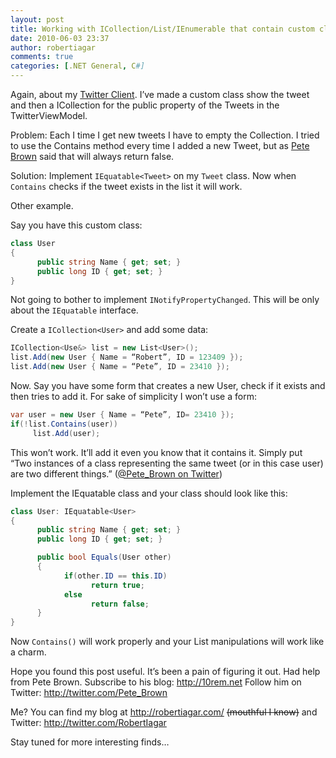 ```yaml
---
layout: post
title: Working with ICollection/List/IEnumerable that contain custom classes
date: 2010-06-03 23:37
author: robertiagar
comments: true
categories: [.NET General, C#]
---
```

Again, about my <a href="http://xbladegraphix.co.cc/TwitBy">Twitter Client</a>. I’ve made a custom class show the tweet and then a ICollection for the public property of the Tweets in the TwitterViewModel.

<!--more-->

Problem: Each I time I get new tweets I have to empty the Collection. I tried to use the Contains method every time I added a new Tweet, but as <a href="http://10rem.net">Pete Brown</a> said that will always return false.

Solution: Implement ```IEquatable<Tweet>``` on my ```Tweet``` class. Now when ```Contains``` checks if the tweet exists in the list it will work.

Other example.

Say you have this custom class:

```csharp
class User
{
      public string Name { get; set; }
      public long ID { get; set; }
}
```
Not going to bother to implement ```INotifyPropertyChanged```. This will be only about the ```IEquatable``` interface.

Create a ```ICollection<User>``` and add some data:

```csharp
ICollection<Use&> list = new List<User>();
list.Add(new User { Name = “Robert”, ID = 123409 });
list.Add(new User { Name = “Pete”, ID = 23410 });
```

Now. Say you have some form that creates a new User, check if it exists and then tries to add it. For sake of simplicity I won’t use a form:

```csharp
var user = new User { Name = “Pete”, ID= 23410 });
if(!list.Contains(user))
     list.Add(user);
```

This won’t work. It’ll add it even you know that it contains it. Simply put “Two instances of a class representing the same tweet (or in this case user) are two different things.” (<a href="http://twitter.com/Pete_Brown/status/15341247123">@Pete_Brown on Twitter</a>)

Implement the IEquatable class and your class should look like this:

```csharp
class User: IEquatable<User>
{
      public string Name { get; set; }
      public long ID { get; set; }

      public bool Equals(User other)
      {
            if(other.ID == this.ID)
                  return true;
            else
                  return false;
      }
}
```
Now ```Contains()``` will work properly and your List manipulations will work like a charm.

Hope you found this post useful. It’s been a pain of figuring it out. Had help from Pete Brown.
Subscribe to his blog: <a href="http://10rem.net">http://10rem.net</a>
Follow him on Twitter: <a href="http://twitter.com/Pete_Brown">http://twitter.com/Pete_Brown</a>

Me? You can find my blog at <a href="http://robertiagar.com/">http://robertiagar.com/</a> ~~(mouthful I know)~~ and Twitter: <a href="http://twitter.com/RobertIagar">http://twitter.com/RobertIagar</a>

Stay tuned for more interesting finds…
